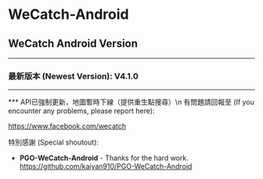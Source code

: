 # WeCatch-Android

## WeCatch Android Version
---
### 最新版本 (Newest Version): V4.1.0
---
*** API已強制更新，地圖暫時下線（提供重生點搜尋）\n
有問題請回報至 (If you encounter any problems, please report here):

https://www.facebook.com/wecatch

特別感謝 (Special shoutout):

* **PGO-WeCatch-Android** - Thanks for the hard work.
https://github.com/kaiyan910/PGO-WeCatch-Android

